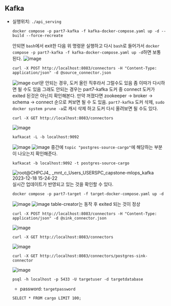 ## Kafka

* 실행위치: `./api_serving`
  ```
  docker compose -p part7-kafka -f kafka-docker-compose.yaml up -d --build --force-recreate
  ```
  안되면 `bash`에서 exit한 다음 위 명령문 실행하고 다시 `bash`로 들어가서 `docker compose -p part7-kafka -f kafka-docker-compose.yaml up -d`하면 보통 된다.
  ![image](https://github.com/duneag2/capstone-mlops/assets/137387521/5493c236-3892-4fdb-9b24-104dbd6591f6)
  



  ```
  curl -X POST http://localhost:8083/connectors -H "Content-Type: application/json" -d @source_connector.json
  ```
  ![image](https://github.com/duneag2/capstone-mlops/assets/137387521/5410612a-f58d-43d8-9e88-d0f951f3b647)
  curl문 안되는 경우, 도커 올린 직후라서 그럴수도 있음 좀 이따가 다시하면 될 수도 있음
  그래도 안되는 경우는 part7-kafka 도커 중 connect 도커가 exited 된것은 아닌지 확인해본다.
  만약 꺼졌다면 zookeeper → broker → schema → connect 순으로 켜보면 될 수 도 있음.
  `part7-kafka` 도커 삭제, `sudo docker system prune -a`로 캐시 삭제 하고 도커 다시 올려보면 될 수도 있다.




  ```
  curl -X GET http://localhost:8083/connectors
  ```
  ![image](https://github.com/duneag2/capstone-mlops/assets/137387521/60ca7a33-e3a1-45c5-b318-cfbab5739da8)
  ```
  kafkacat -L -b localhost:9092
  ```
  ![image](https://github.com/duneag2/capstone-mlops/assets/137387521/abac259e-6f66-4577-afe4-402791585a66)
  ![image](https://github.com/duneag2/capstone-mlops/assets/137387521/5ddeb69c-c542-4bca-95d5-d5beda477ded)
  중간에 `topic "postgres-source-cargo"`에 해당하는 부분이 나오는지 확인해준다.




  ```
  kafkacat -b localhost:9092 -t postgres-source-cargo
  ```
  ![root@CHPCJ4_ _mnt_c_Users_USERSPC_capstone-mlops_kafka 2023-12-18 15-24-22](https://github.com/duneag2/capstone-mlops/assets/137387521/d8de0041-b5d1-4c3b-b977-3fa7596f8704)
  실시간 업데이트가 반영되고 있는 것을 확인할 수 있다.




  ```
  docker compose -p part7-target -f target-docker-compose.yaml up -d
  ```
  ![image](https://github.com/duneag2/capstone-mlops/assets/137387521/ab2eceb3-402c-4f7a-823c-17b41a586d9b)
  ![image](https://github.com/duneag2/capstone-mlops/assets/137387521/f84fc07e-d4e3-473f-a506-0d5e2ab1b522)
  table-creator는 동작 후 exited 되는 것이 정상




  ```
  curl -X POST http://localhost:8083/connectors -H "Content-Type: application/json" -d @sink_connector.json
  ```
  ![image](https://github.com/duneag2/capstone-mlops/assets/137387521/793a09b6-cd1f-4f41-9fd0-473bd4812f97)
  ```
  curl -X GET http://localhost:8083/connectors
  ```
  ![image](https://github.com/duneag2/capstone-mlops/assets/137387521/204c92c9-c200-4fdb-b9e8-d229fdac6e45)
  ```
  curl -X GET http://localhost:8083/connectors/postgres-sink-connector
  ```
  ![image](https://github.com/duneag2/capstone-mlops/assets/137387521/c9d9d7a9-a2a3-40f6-807e-8f5a3b34c017)
  ```
  psql -h localhost -p 5433 -U targetuser -d targetdatabase
  ```
  - password: `targetpassword`
  ```
  SELECT * FROM cargo LIMIT 100;
  ```
